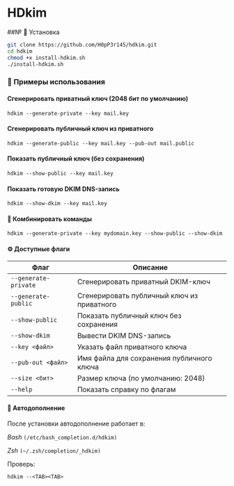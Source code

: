 # HDkim

##№ 🔧 Установка

```bash
git clone https://github.com/H0pP3r145/hdkim.git
cd hdkim
chmod +x install-hdkim.sh
./install-hdkim.sh
```

### 🚀 Примеры использования

#### Сгенерировать приватный ключ (2048 бит по умолчанию)

`hdkim --generate-private --key mail.key`

#### Сгенерировать публичный ключ из приватного

`hdkim --generate-public --key mail.key --pub-out mail.public`

#### Показать публичный ключ (без сохранения)

`hdkim --show-public --key mail.key`

#### Показать готовую DKIM DNS-запись

`hdkim --show-dkim --key mail.key`

#### 🔗 Комбинировать команды

`hdkim --generate-private --key mydomain.key --show-public --show-dkim`

#### ⚙️ Доступные флаги

|Флаг|Описание|
|---|---|
|`--generate-private`|Сгенерировать приватный DKIM-ключ|
|`--generate-public`|Сгенерировать публичный ключ из приватного|
|`--show-public`|Показать публичный ключ без сохранения|
|`--show-dkim`|Вывести DKIM DNS-запись|
|`--key <файл>`|Указать файл приватного ключа|
|`--pub-out <файл>`|Имя файла для сохранения публичного ключа|
|`--size <бит>`|Размер ключа (по умолчанию: 2048)|
|`--help`|Показать справку по флагам

#### 🧠 Автодополнение

 После установки автодополнение работает в:

*Bash* `(/etc/bash_completion.d/hdkim)`

*Zsh* `(~/.zsh/completion/_hdkim)`

Проверь:

`hdkim --<TAB><TAB>`
